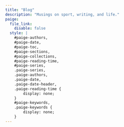 ```yaml
---
title: "Blog"
description: "Musings on sport, writing, and life."
paige:
  file_link:
    disable: false
  style: |
    #paige-authors,
    #paige-date,
    #paige-toc,
    #paige-sections,
    #paige-collections,
    #paige-reading-time,
    #paige-series,
    .paige-series,
    .paige-authors,
    .paige-date,
    .paige-date-header,
    .paige-reading-time {
        display: none;
    }
    #paige-keywords,
    .paige-keywords {
        display: none;
    }
---
```

  
